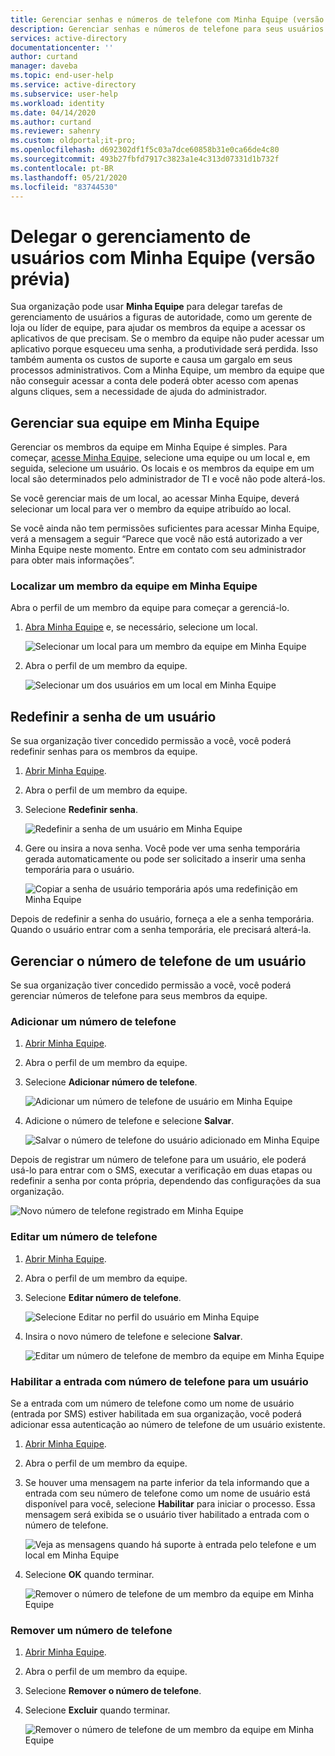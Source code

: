 ```yaml
---
title: Gerenciar senhas e números de telefone com Minha Equipe (versão prévia) – Azure AD | Microsoft Docs
description: Gerenciar senhas e números de telefone para seus usuários com Minha Equipe
services: active-directory
documentationcenter: ''
author: curtand
manager: daveba
ms.topic: end-user-help
ms.service: active-directory
ms.subservice: user-help
ms.workload: identity
ms.date: 04/14/2020
ms.author: curtand
ms.reviewer: sahenry
ms.custom: oldportal;it-pro;
ms.openlocfilehash: d692302df1f5c03a7dce60858b31e0ca66de4c80
ms.sourcegitcommit: 493b27fbfd7917c3823a1e4c313d07331d1b732f
ms.contentlocale: pt-BR
ms.lasthandoff: 05/21/2020
ms.locfileid: "83744530"
---
```

# <a name="delegate-user-management-with-my-staff-preview"></a>Delegar o gerenciamento de usuários com Minha Equipe (versão prévia)

Sua organização pode usar **Minha Equipe** para delegar tarefas de gerenciamento de usuários a figuras de autoridade, como um gerente de loja ou líder de equipe, para ajudar os membros da equipe a acessar os aplicativos de que precisam. Se o membro da equipe não puder acessar um aplicativo porque esqueceu uma senha, a produtividade será perdida. Isso também aumenta os custos de suporte e causa um gargalo em seus processos administrativos.  Com a Minha Equipe, um membro da equipe que não conseguir acessar a conta dele poderá obter acesso com apenas alguns cliques, sem a necessidade de ajuda do administrador.

## <a name="manage-your-staff-in-my-staff"></a>Gerenciar sua equipe em Minha Equipe

Gerenciar os membros da equipe em Minha Equipe é simples. Para começar, [acesse Minha Equipe](https://aka.ms/mystaff), selecione uma equipe ou um local e, em seguida, selecione um usuário. Os locais e os membros da equipe em um local são determinados pelo administrador de TI e você não pode alterá-los.

Se você gerenciar mais de um local, ao acessar Minha Equipe, deverá selecionar um local para ver o membro da equipe atribuído ao local.

Se você ainda não tem permissões suficientes para acessar Minha Equipe, verá a mensagem a seguir “Parece que você não está autorizado a ver Minha Equipe neste momento. Entre em contato com seu administrador para obter mais informações”.

### <a name="find-a-staff-member-in-my-staff"></a>Localizar um membro da equipe em Minha Equipe

Abra o perfil de um membro da equipe para começar a gerenciá-lo.

1. [Abra Minha Equipe](https://aka.ms/mystaff) e, se necessário, selecione um local.

    ![Selecionar um local para um membro da equipe em Minha Equipe](media/my-staff-team-manager/allaus.png)

1. Abra o perfil de um membro da equipe.

    ![Selecionar um dos usuários em um local em Minha Equipe](media/my-staff-team-manager/aupage.png)

## <a name="reset-a-user-password"></a>Redefinir a senha de um usuário

Se sua organização tiver concedido permissão a você, você poderá redefinir senhas para os membros da equipe.

1. [Abrir Minha Equipe](https://aka.ms/mystaff).
1. Abra o perfil de um membro da equipe.
1. Selecione **Redefinir senha**.

    ![Redefinir a senha de um usuário em Minha Equipe](media/my-staff-team-manager/resetpassword1.png)

1. Gere ou insira a nova senha. Você pode ver uma senha temporária gerada automaticamente ou pode ser solicitado a inserir uma senha temporária para o usuário.

    ![Copiar a senha de usuário temporária após uma redefinição em Minha Equipe](media/my-staff-team-manager/resetpassword2.png)

Depois de redefinir a senha do usuário, forneça a ele a senha temporária. Quando o usuário entrar com a senha temporária, ele precisará alterá-la.

## <a name="manage-a-users-phone-number"></a>Gerenciar o número de telefone de um usuário

Se sua organização tiver concedido permissão a você, você poderá gerenciar números de telefone para seus membros da equipe.

### <a name="add-a-phone-number"></a>Adicionar um número de telefone

1. [Abrir Minha Equipe](https://aka.ms/mystaff).
1. Abra o perfil de um membro da equipe.
1. Selecione **Adicionar número de telefone**.

    ![Adicionar um número de telefone de usuário em Minha Equipe](media/my-staff-team-manager/addphone1.png)

1. Adicione o número de telefone e selecione **Salvar**.

    ![Salvar o número de telefone do usuário adicionado em Minha Equipe](media/my-staff-team-manager/addphone2.png)

Depois de registrar um número de telefone para um usuário, ele poderá usá-lo para entrar com o SMS, executar a verificação em duas etapas ou redefinir a senha por conta própria, dependendo das configurações da sua organização.

![Novo número de telefone registrado em Minha Equipe](media/my-staff-team-manager/addphone3.png)

### <a name="edit-a-phone-number"></a>Editar um número de telefone

1. [Abrir Minha Equipe](https://aka.ms/mystaff).
1. Abra o perfil de um membro da equipe.
1. Selecione **Editar número de telefone**.

    ![Selecione Editar no perfil do usuário em Minha Equipe](media/my-staff-team-manager/editphone2.png)

1. Insira o novo número de telefone e selecione **Salvar**.

    ![Editar um número de telefone de membro da equipe em Minha Equipe](media/my-staff-team-manager/editphone1.png)

### <a name="enable-phone-number-sign-in-for-a-user"></a>Habilitar a entrada com número de telefone para um usuário

Se a entrada com um número de telefone como um nome de usuário (entrada por SMS) estiver habilitada em sua organização, você poderá adicionar essa autenticação ao número de telefone de um usuário existente.

1. [Abrir Minha Equipe](https://aka.ms/mystaff).
1. Abra o perfil de um membro da equipe.
1. Se houver uma mensagem na parte inferior da tela informando que a entrada com seu número de telefone como um nome de usuário está disponível para você, selecione **Habilitar** para iniciar o processo. Essa mensagem será exibida se o usuário tiver habilitado a entrada com o número de telefone.

    ![Veja as mensagens quando há suporte à entrada pelo telefone e um local em Minha Equipe](media/my-staff-team-manager/enableforms1.png)

1. Selecione **OK** quando terminar.

    ![Remover o número de telefone de um membro da equipe em Minha Equipe](media/my-staff-team-manager/enableforms2.png)

### <a name="remove-a-phone-number"></a>Remover um número de telefone

1. [Abrir Minha Equipe](https://aka.ms/mystaff).
1. Abra o perfil de um membro da equipe.
1. Selecione **Remover o número de telefone**.
1. Selecione **Excluir** quando terminar.

    ![Remover o número de telefone de um membro da equipe em Minha Equipe](media/my-staff-team-manager/deletephone1.png)
